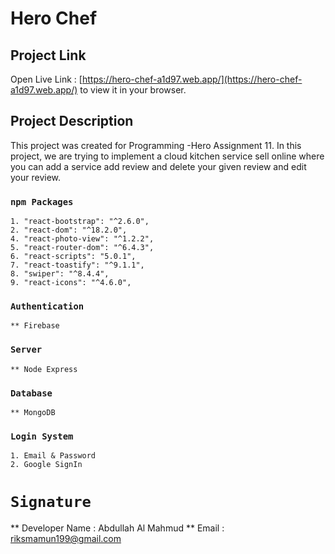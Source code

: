 # Hero Chef

## Project Link

Open Live Link : [https://hero-chef-a1d97.web.app/](https://hero-chef-a1d97.web.app/) to view it in your browser.

## Project Description

This project was created for Programming -Hero Assignment 11.
In this project, we are trying to implement a cloud kitchen service sell online where you can add a service add review and delete your given review and edit your review.

### `npm Packages`

    1. "react-bootstrap": "^2.6.0",
    2. "react-dom": "^18.2.0",
    4. "react-photo-view": "^1.2.2",
    5. "react-router-dom": "^6.4.3",
    6. "react-scripts": "5.0.1",
    7. "react-toastify": "^9.1.1",
    8. "swiper": "^8.4.4",
    9. "react-icons": "^4.6.0",

### `Authentication`

    ** Firebase

### `Server`

    ** Node Express

### `Database`

    ** MongoDB

### `Login System`

    1. Email & Password
    2. Google SignIn

# `Signature`

** Developer Name : Abdullah Al Mahmud
** Email : riksmamun199@gmail.com